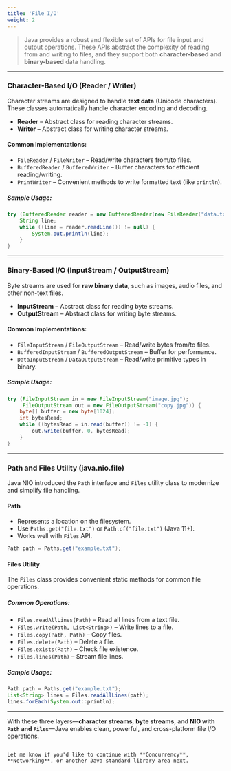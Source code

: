 ```yaml
---
title: 'File I/O'
weight: 2
---
```


> Java provides a robust and flexible set of APIs for file input and output operations. These APIs abstract the complexity of reading from and writing to files, and they support both **character-based** and **binary-based** data handling.

---

### Character-Based I/O (Reader / Writer)

Character streams are designed to handle **text data** (Unicode characters). These classes automatically handle character encoding and decoding.

- **Reader** – Abstract class for reading character streams.
- **Writer** – Abstract class for writing character streams.

#### Common Implementations:
- `FileReader` / `FileWriter` – Read/write characters from/to files.
- `BufferedReader` / `BufferedWriter` – Buffer characters for efficient reading/writing.
- `PrintWriter` – Convenient methods to write formatted text (like `println`).

##### Sample Usage:

```java
try (BufferedReader reader = new BufferedReader(new FileReader("data.txt"))) {
    String line;
    while ((line = reader.readLine()) != null) {
        System.out.println(line);
    }
}
````

---

### Binary-Based I/O (InputStream / OutputStream)

Byte streams are used for **raw binary data**, such as images, audio files, and other non-text files.

* **InputStream** – Abstract class for reading byte streams.
* **OutputStream** – Abstract class for writing byte streams.

#### Common Implementations:

* `FileInputStream` / `FileOutputStream` – Read/write bytes from/to files.
* `BufferedInputStream` / `BufferedOutputStream` – Buffer for performance.
* `DataInputStream` / `DataOutputStream` – Read/write primitive types in binary.

##### Sample Usage:

```java
try (FileInputStream in = new FileInputStream("image.jpg");
     FileOutputStream out = new FileOutputStream("copy.jpg")) {
    byte[] buffer = new byte[1024];
    int bytesRead;
    while ((bytesRead = in.read(buffer)) != -1) {
        out.write(buffer, 0, bytesRead);
    }
}
```

---

### Path and Files Utility (java.nio.file)

Java NIO introduced the `Path` interface and `Files` utility class to modernize and simplify file handling.

#### Path

* Represents a location on the filesystem.
* Use `Paths.get("file.txt")` or `Path.of("file.txt")` (Java 11+).
* Works well with `Files` API.

```java
Path path = Paths.get("example.txt");
```

#### Files Utility

The `Files` class provides convenient static methods for common file operations.

##### Common Operations:

* `Files.readAllLines(Path)` – Read all lines from a text file.
* `Files.write(Path, List<String>)` – Write lines to a file.
* `Files.copy(Path, Path)` – Copy files.
* `Files.delete(Path)` – Delete a file.
* `Files.exists(Path)` – Check file existence.
* `Files.lines(Path)` – Stream file lines.

##### Sample Usage:

```java
Path path = Paths.get("example.txt");
List<String> lines = Files.readAllLines(path);
lines.forEach(System.out::println);
```

---

With these three layers—**character streams**, **byte streams**, and **NIO with `Path` and `Files`**—Java enables clean, powerful, and cross-platform file I/O operations.

```

Let me know if you'd like to continue with **Concurrency**, **Networking**, or another Java standard library area next.
```
